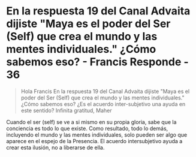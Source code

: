 # En la respuesta 19 del Canal Advaita dijiste "Maya es el poder del Ser (Self) que crea el mundo y las mentes individuales." ¿Cómo sabemos eso? - Francis Responde - 36

>Hola Francis En la respuesta 19 del Canal Advaita dijiste "Maya es el poder del Ser (Self) que crea el mundo y las mentes individuales." ¿Cómo sabemos eso? ¿Es el acuerdo inter-subjetivo una ayuda en este sentido? Infinita gratitud, Maher

Cuando el ser (self) se ve a si mismo en su propia gloria, sabe que la conciencia es todo lo que existe. Como resultado, todo lo demás, incluyendo el mundo y las mentes individuales, solo pueden ser algo que aparece en el espejo de la Presencia. El acuerdo intersubjetivo ayuda a crear esta ilusión, no a liberarse de ella.

